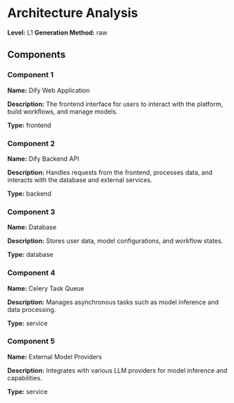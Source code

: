 # Architecture Analysis

**Level:** L1
**Generation Method:** raw

## Components

### Component 1

**Name:** Dify Web Application

**Description:** The frontend interface for users to interact with the platform, build workflows, and manage models.

**Type:** frontend

### Component 2

**Name:** Dify Backend API

**Description:** Handles requests from the frontend, processes data, and interacts with the database and external services.

**Type:** backend

### Component 3

**Name:** Database

**Description:** Stores user data, model configurations, and workflow states.

**Type:** database

### Component 4

**Name:** Celery Task Queue

**Description:** Manages asynchronous tasks such as model inference and data processing.

**Type:** service

### Component 5

**Name:** External Model Providers

**Description:** Integrates with various LLM providers for model inference and capabilities.

**Type:** service

